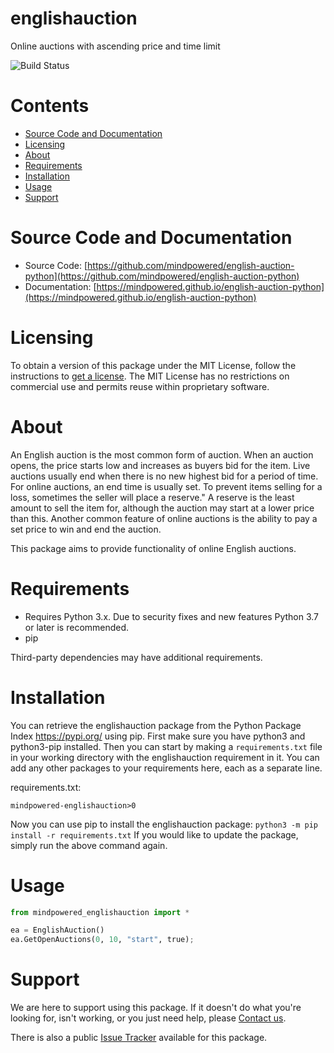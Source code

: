 
englishauction
==============
Online auctions with ascending price and time limit

![Build Status](https://mindpowered.dev/assets/images/github-badges/build-passing.svg)

Contents
========

* [Source Code and Documentation](#source-code-and-documentation)
* [Licensing](#licensing)
* [About](#about)
* [Requirements](#requirements)
* [Installation](#installation)
* [Usage](#usage)
* [Support](#support)

# Source Code and Documentation
- Source Code: [https://github.com/mindpowered/english-auction-python](https://github.com/mindpowered/english-auction-python)
- Documentation: [https://mindpowered.github.io/english-auction-python](https://mindpowered.github.io/english-auction-python)

# Licensing
To obtain a version of this package under the MIT License, follow the instructions to [get a license][purchase]. The MIT License has no restrictions on commercial use and permits reuse within proprietary software.

# About
An English auction is the most common form of auction. When an auction opens, the price starts low and increases as buyers bid for the item. Live auctions usually end when there is no new highest bid for a period of time. For online auctions, an end time is usually set. To prevent items selling for a loss, sometimes the seller will place a reserve." A reserve is the least amount to sell the item for, although the auction may start at a lower price than this. Another common feature of online auctions is the ability to pay a set price to win and end the auction.

This package aims to provide functionality of online English auctions.

# Requirements
- Requires Python 3.x. Due to security fixes and new features Python 3.7 or later is recommended.
- pip


Third-party dependencies may have additional requirements.

# Installation
You can retrieve the englishauction package from the Python Package Index https://pypi.org/ using pip. First make sure you have python3 and python3-pip installed. Then you can start by making a `requirements.txt` file in your working directory with the englishauction requirement in it. You can add any other packages to your requirements here, each as a separate line.

requirements.txt:
```
mindpowered-englishauction>0
```
Now you can use pip to install the englishauction package: `python3 -m pip install -r requirements.txt`
If you would like to update the package, simply run the above command again.


# Usage
```python
from mindpowered_englishauction import *

ea = EnglishAuction()
ea.GetOpenAuctions(0, 10, "start", true);

```


# Support
We are here to support using this package. If it doesn't do what you're looking for, isn't working, or you just need help, please [Contact us][contact].

There is also a public [Issue Tracker][bugs] available for this package.



[bugs]: https://github.com/mindpowered/english-auction-python/issues
[contact]: https://mindpowered.dev/support.html?ref=english-auction-python/
[docs]: https://mindpowered.github.io/english-auction-python/
[licensing]: https://mindpowered.dev/?ref=english-auction-python
[purchase]: https://mindpowered.dev/purchase/
